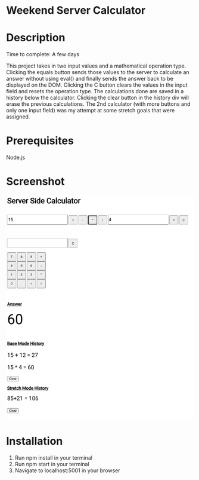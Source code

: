 # Weekend Server Calculator

# Description

Time to complete: A few days

This project takes in two input values and a mathematical operation type. Clicking the equals button sends those values to the server to calculate an answer without using eval() and finally sends the answer back to be displayed on the DOM. Clicking the C button clears the values in the input field and resets the operation type. The calculations done are saved in a history below the calculator. Clicking the clear button in the history div will erase the previous calculations. The 2nd calculator (with more buttons and only one input field) was my attempt at some stretch goals that were assigned.

# Prerequisites

Node.js

# Screenshot

![Preview](./images/finished-preview.png)

# Installation

1. Run npm install in your terminal
2. Run npm start in your terminal
3. Navigate to localhost:5001 in your browser


